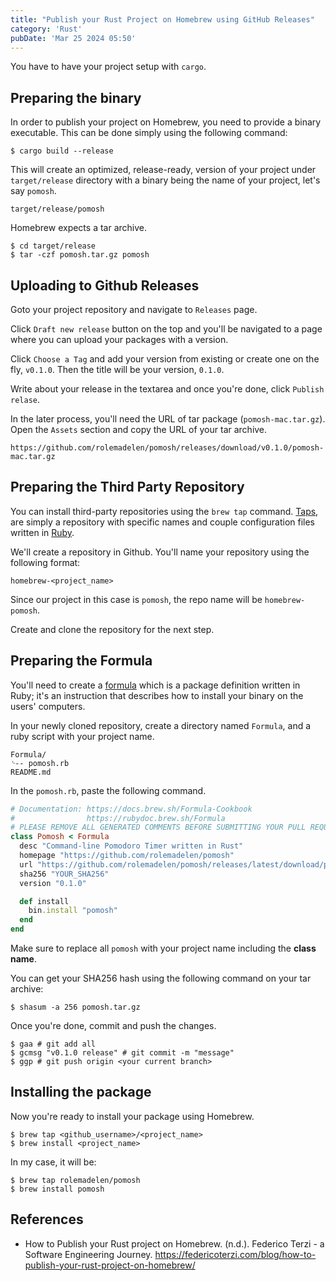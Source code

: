 ```yaml
---
title: "Publish your Rust Project on Homebrew using GitHub Releases"
category: 'Rust'
pubDate: 'Mar 25 2024 05:50'
---
```



You have to have your project setup with `cargo`.

## Preparing the binary

In order to publish your project on Homebrew, you need to provide a binary executable. This can be done simply using the following command:

```shell
$ cargo build --release
```

This will create an optimized, release-ready, version of your project under `target/release` directory with a binary being the name of your project, let's say `pomosh`.

```shell
target/release/pomosh
```

Homebrew expects a tar archive.

```shell
$ cd target/release
$ tar -czf pomosh.tar.gz pomosh
```

## Uploading to Github Releases

Goto your project repository and navigate to `Releases` page. 

Click `Draft new release` button on the top and you'll be navigated to a page where you can upload your packages with a version.

Click `Choose a Tag` and add your version from existing or create one on the fly, `v0.1.0`. Then the title will be your version, `0.1.0`.

Write about your release in the textarea and once you're done, click `Publish relase`.

In the later process, you'll need the URL of tar package (`pomosh-mac.tar.gz`). Open the `Assets` section and copy the URL of your tar archive.

```text
https://github.com/rolemadelen/pomosh/releases/download/v0.1.0/pomosh-mac.tar.gz
```

## Preparing the Third Party Repository

You can install third-party repositories using the `brew tap` command. [Taps](https://github.com/rolemadelen/pomosh/releases/download/v0.1.0/pomosh-mac.tar.gz), are simply a repository with specific names and couple configuration files written in [Ruby](https://www.ruby-lang.org/en/).

We'll create a repository in Github. You'll name your repository using the following format:

```text
homebrew-<project_name>
```

Since our project in this case is `pomosh`, the repo name will be `homebrew-pomosh`.

Create and clone the repository for the next step.

## Preparing the Formula

You'll need to create a [formula](https://docs.brew.sh/Formula-Cookbook) which is a package definition written in Ruby; it's an instruction that describes how to install your binary on the users' computers.

In your newly cloned repository, create a directory named `Formula`, and a ruby script with your project name.

```text
Formula/
⌎-- pomosh.rb
README.md
```

In the `pomosh.rb`, paste the following command.

```rb
# Documentation: https://docs.brew.sh/Formula-Cookbook
#                https://rubydoc.brew.sh/Formula
# PLEASE REMOVE ALL GENERATED COMMENTS BEFORE SUBMITTING YOUR PULL REQUEST!
class Pomosh < Formula
  desc "Command-line Pomodoro Timer written in Rust"
  homepage "https://github.com/rolemadelen/pomosh"
  url "https://github.com/rolemadelen/pomosh/releases/latest/download/pomosh-mac.tar.gz"
  sha256 "YOUR_SHA256"
  version "0.1.0"

  def install
    bin.install "pomosh"
  end
end
```

Make sure to replace all `pomosh` with your project name including the **class name**.

You can get your SHA256 hash using the following command on your tar archive:
```shell
$ shasum -a 256 pomosh.tar.gz
```

Once you're done, commit and push the changes.

```shell
$ gaa # git add all
$ gcmsg "v0.1.0 release" # git commit -m "message"
$ ggp # git push origin <your current branch>
```

## Installing the package

Now you're ready to install your package using Homebrew.

```shell
$ brew tap <github_username>/<project_name>
$ brew install <project_name>
```

In my case, it will be:
```shell
$ brew tap rolemadelen/pomosh
$ brew install pomosh
```

## References
- How to Publish your Rust project on Homebrew. (n.d.). Federico Terzi - a Software Engineering Journey. https://federicoterzi.com/blog/how-to-publish-your-rust-project-on-homebrew/